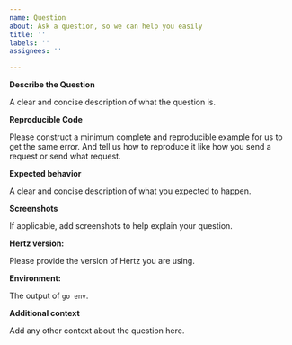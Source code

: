 ```yaml
---
name: Question
about: Ask a question, so we can help you easily
title: ''
labels: ''
assignees: ''

---
```


**Describe the Question**

A clear and concise description of what the question is.

**Reproducible Code**

Please construct a minimum complete and reproducible example for us to get the same error. And tell us how to reproduce it like how you send a request or send what request.

**Expected behavior**

A clear and concise description of what you expected to happen.

**Screenshots**

If applicable, add screenshots to help explain your question.

**Hertz version:**

Please provide the version of Hertz you are using.

**Environment:**

The output of `go env`.

**Additional context**

Add any other context about the question here.
